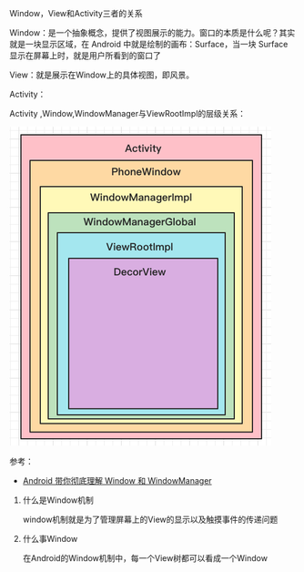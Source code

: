 Window，View和Activity三者的关系

Window：是一个抽象概念，提供了视图展示的能力。窗口的本质是什么呢？其实就是一块显示区域，在 Android 中就是绘制的画布：Surface，当一块 Surface 显示在屏幕上时，就是用户所看到的窗口了

View：就是展示在Window上的具体视图，即风景。

Activity：



Activity ,Window,WindowManager与ViewRootImpl的层级关系：



![activity_window_viewrootimp_层级关系](https://raw.githubusercontent.com/meiSThub/BlogImage/master/2022/activity_window_viewrootimp_层级关系.png)

参考：

*  [Android 带你彻底理解 Window 和 WindowManager](https://www.cnblogs.com/Alex80/p/12989616.html)



1. 什么是Window机制

   window机制就是为了管理屏幕上的View的显示以及触摸事件的传递问题

2. 什么事Window

   在Android的Window机制中，每一个View树都可以看成一个Window

